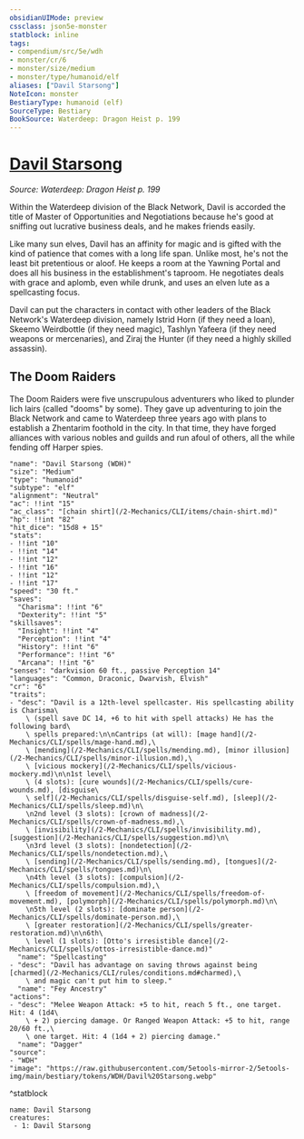 ```yaml
---
obsidianUIMode: preview
cssclass: json5e-monster
statblock: inline
tags:
- compendium/src/5e/wdh
- monster/cr/6
- monster/size/medium
- monster/type/humanoid/elf
aliases: ["Davil Starsong"]
NoteIcon: monster
BestiaryType: humanoid (elf)
SourceType: Bestiary
BookSource: Waterdeep: Dragon Heist p. 199
---
```

# [Davil Starsong](2-Mechanics/CLI/bestiary/npc/davil-starsong-wdh.md)
*Source: Waterdeep: Dragon Heist p. 199*  

Within the Waterdeep division of the Black Network, Davil is accorded the title of Master of Opportunities and Negotiations because he's good at sniffing out lucrative business deals, and he makes friends easily.

Like many sun elves, Davil has an affinity for magic and is gifted with the kind of patience that comes with a long life span. Unlike most, he's not the least bit pretentious or aloof. He keeps a room at the Yawning Portal and does all his business in the establishment's taproom. He negotiates deals with grace and aplomb, even while drunk, and uses an elven lute as a spellcasting focus.

Davil can put the characters in contact with other leaders of the Black Network's Waterdeep division, namely Istrid Horn (if they need a loan), Skeemo Weirdbottle (if they need magic), Tashlyn Yafeera (if they need weapons or mercenaries), and Ziraj the Hunter (if they need a highly skilled assassin).

## The Doom Raiders

The Doom Raiders were five unscrupulous adventurers who liked to plunder lich lairs (called "dooms" by some). They gave up adventuring to join the Black Network and came to Waterdeep three years ago with plans to establish a Zhentarim foothold in the city. In that time, they have forged alliances with various nobles and guilds and run afoul of others, all the while fending off Harper spies.

```statblock
"name": "Davil Starsong (WDH)"
"size": "Medium"
"type": "humanoid"
"subtype": "elf"
"alignment": "Neutral"
"ac": !!int "15"
"ac_class": "[chain shirt](/2-Mechanics/CLI/items/chain-shirt.md)"
"hp": !!int "82"
"hit_dice": "15d8 + 15"
"stats":
- !!int "10"
- !!int "14"
- !!int "12"
- !!int "16"
- !!int "12"
- !!int "17"
"speed": "30 ft."
"saves":
  "Charisma": !!int "6"
  "Dexterity": !!int "5"
"skillsaves":
  "Insight": !!int "4"
  "Perception": !!int "4"
  "History": !!int "6"
  "Performance": !!int "6"
  "Arcana": !!int "6"
"senses": "darkvision 60 ft., passive Perception 14"
"languages": "Common, Draconic, Dwarvish, Elvish"
"cr": "6"
"traits":
- "desc": "Davil is a 12th-level spellcaster. His spellcasting ability is Charisma\
    \ (spell save DC 14, +6 to hit with spell attacks) He has the following bard\
    \ spells prepared:\n\nCantrips (at will): [mage hand](/2-Mechanics/CLI/spells/mage-hand.md),\
    \ [mending](/2-Mechanics/CLI/spells/mending.md), [minor illusion](/2-Mechanics/CLI/spells/minor-illusion.md),\
    \ [vicious mockery](/2-Mechanics/CLI/spells/vicious-mockery.md)\n\n1st level\
    \ (4 slots): [cure wounds](/2-Mechanics/CLI/spells/cure-wounds.md), [disguise\
    \ self](/2-Mechanics/CLI/spells/disguise-self.md), [sleep](/2-Mechanics/CLI/spells/sleep.md)\n\
    \n2nd level (3 slots): [crown of madness](/2-Mechanics/CLI/spells/crown-of-madness.md),\
    \ [invisibility](/2-Mechanics/CLI/spells/invisibility.md), [suggestion](/2-Mechanics/CLI/spells/suggestion.md)\n\
    \n3rd level (3 slots): [nondetection](/2-Mechanics/CLI/spells/nondetection.md),\
    \ [sending](/2-Mechanics/CLI/spells/sending.md), [tongues](/2-Mechanics/CLI/spells/tongues.md)\n\
    \n4th level (3 slots): [compulsion](/2-Mechanics/CLI/spells/compulsion.md),\
    \ [freedom of movement](/2-Mechanics/CLI/spells/freedom-of-movement.md), [polymorph](/2-Mechanics/CLI/spells/polymorph.md)\n\
    \n5th level (2 slots): [dominate person](/2-Mechanics/CLI/spells/dominate-person.md),\
    \ [greater restoration](/2-Mechanics/CLI/spells/greater-restoration.md)\n\n6th\
    \ level (1 slots): [Otto's irresistible dance](/2-Mechanics/CLI/spells/ottos-irresistible-dance.md)"
  "name": "Spellcasting"
- "desc": "Davil has advantage on saving throws against being [charmed](/2-Mechanics/CLI/rules/conditions.md#charmed),\
    \ and magic can't put him to sleep."
  "name": "Fey Ancestry"
"actions":
- "desc": "Melee Weapon Attack: +5 to hit, reach 5 ft., one target. Hit: 4 (1d4\
    \ + 2) piercing damage. Or Ranged Weapon Attack: +5 to hit, range 20/60 ft.,\
    \ one target. Hit: 4 (1d4 + 2) piercing damage."
  "name": "Dagger"
"source":
- "WDH"
"image": "https://raw.githubusercontent.com/5etools-mirror-2/5etools-img/main/bestiary/tokens/WDH/Davil%20Starsong.webp"
```
^statblock

```encounter-table
name: Davil Starsong
creatures:
 - 1: Davil Starsong
```